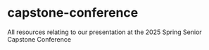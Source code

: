 # capstone-conference
All resources relating to our presentation at the 2025 Spring Senior Capstone Conference

